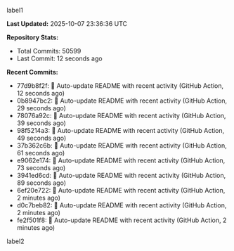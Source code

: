 
label1 
<!-- ACTIVITY_START -->
**Last Updated:** 2025-10-07 23:36:36 UTC

**Repository Stats:**
- Total Commits: 50599
- Last Commit: 12 seconds ago

**Recent Commits:**
- 77d9b8f2f: 🤖 Auto-update README with recent activity (GitHub Action, 12 seconds ago)
- 0b8947bc2: 🤖 Auto-update README with recent activity (GitHub Action, 29 seconds ago)
- 78076a92c: 🤖 Auto-update README with recent activity (GitHub Action, 39 seconds ago)
- 98f5214a3: 🤖 Auto-update README with recent activity (GitHub Action, 49 seconds ago)
- 37b362c6b: 🤖 Auto-update README with recent activity (GitHub Action, 61 seconds ago)
- e9062e174: 🤖 Auto-update README with recent activity (GitHub Action, 73 seconds ago)
- 3941ed6cd: 🤖 Auto-update README with recent activity (GitHub Action, 89 seconds ago)
- 6ef20e722: 🤖 Auto-update README with recent activity (GitHub Action, 2 minutes ago)
- d0c7beb82: 🤖 Auto-update README with recent activity (GitHub Action, 2 minutes ago)
- fe2f501f8: 🤖 Auto-update README with recent activity (GitHub Action, 2 minutes ago)
<!-- ACTIVITY_END -->

label2
